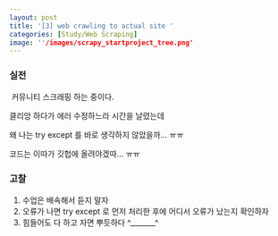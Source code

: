 ```yaml
---
layout: post
title: '[3] web crawling to actual site '
categories: [Study/Web Scraping]
image: ''/images/scrapy_startproject_tree.png'
---
```


### 실전

 커뮤니티 스크래핑 하는 중이다.

클리앙 하다가 에러 수정하느라 시간을 날렸는데

왜 나는 try except 를 바로 생각하지 않았을까... ㅠㅠ

코드는 이따가 깃헙에 올려야겠따... ㅠㅠ



### 고찰

1. 수업은 배속해서 듣지 말자
2. 오류가 나면 try except 로 먼저 처리한 후에 어디서 오류가 났는지 확인하자
3. 힘들어도 다 하고 자면 뿌듯하다 ^_______^